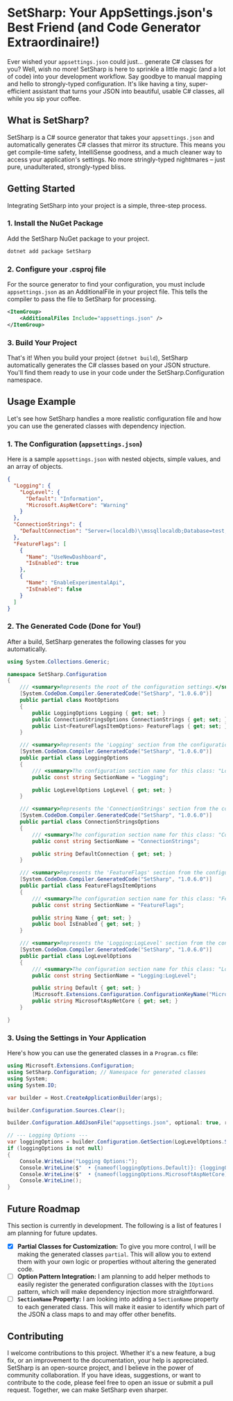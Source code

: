 # SetSharp: Your AppSettings.json's Best Friend (and Code Generator Extraordinaire!)

Ever wished your `appsettings.json` could just... generate C# classes for you? Well, wish no more! SetSharp is here to sprinkle a little magic (and a lot of code) into your development workflow. Say goodbye to manual mapping and hello to strongly-typed configuration. It's like having a tiny, super-efficient assistant that turns your JSON into beautiful, usable C# classes, all while you sip your coffee.

## What is SetSharp?

SetSharp is a C# source generator that takes your `appsettings.json` and automatically generates C# classes that mirror its structure. This means you get compile-time safety, IntelliSense goodness, and a much cleaner way to access your application's settings. No more stringly-typed nightmares – just pure, unadulterated, strongly-typed bliss.

## Getting Started

Integrating SetSharp into your project is a simple, three-step process.

### 1. Install the NuGet Package

Add the SetSharp NuGet package to your project.

```bash
dotnet add package SetSharp
```

### 2. Configure your .csproj file
For the source generator to find your configuration, you must include `appsettings.json` as an AdditionalFile in your project file. This tells the compiler to pass the file to SetSharp for processing.
```xml
<ItemGroup>
    <AdditionalFiles Include="appsettings.json" />
</ItemGroup>
```

### 3. Build Your Project
That's it! When you build your project (`dotnet build`), SetSharp automatically generates the C# classes based on your JSON structure. You'll find them ready to use in your code under the SetSharp.Configuration namespace.

## Usage Example

Let's see how SetSharp handles a more realistic configuration file and how you can use the generated classes with dependency injection.

### 1. The Configuration (`appsettings.json`)

Here is a sample `appsettings.json` with nested objects, simple values, and an array of objects.

```json
{
  "Logging": {
    "LogLevel": {
      "Default": "Information",
      "Microsoft.AspNetCore": "Warning"
    }
  },
  "ConnectionStrings": {
    "DefaultConnection": "Server=(localdb)\\mssqllocaldb;Database=test;Trusted_Connection=True;"
  },
  "FeatureFlags": [
    {
      "Name": "UseNewDashboard",
      "IsEnabled": true
    },
    {
      "Name": "EnableExperimentalApi",
      "IsEnabled": false
    }
  ]
}
```

### 2. The Generated Code (Done for You!)

After a build, SetSharp generates the following classes for you automatically.

```csharp
using System.Collections.Generic;

namespace SetSharp.Configuration
{
    /// <summary>Represents the root of the configuration settings.</summary>
    [System.CodeDom.Compiler.GeneratedCode("SetSharp", "1.0.6.0")]
    public partial class RootOptions
    {
        public LoggingOptions Logging { get; set; }
        public ConnectionStringsOptions ConnectionStrings { get; set; }
        public List<FeatureFlagsItemOptions> FeatureFlags { get; set; }
    }

    /// <summary>Represents the 'Logging' section from the configuration.</summary>
    [System.CodeDom.Compiler.GeneratedCode("SetSharp", "1.0.6.0")]
    public partial class LoggingOptions
    {
        /// <summary>The configuration section name for this class: "Logging"</summary>
        public const string SectionName = "Logging";

        public LogLevelOptions LogLevel { get; set; }
    }

    /// <summary>Represents the 'ConnectionStrings' section from the configuration.</summary>
    [System.CodeDom.Compiler.GeneratedCode("SetSharp", "1.0.6.0")]
    public partial class ConnectionStringsOptions
    {
        /// <summary>The configuration section name for this class: "ConnectionStrings"</summary>
        public const string SectionName = "ConnectionStrings";

        public string DefaultConnection { get; set; }
    }

    /// <summary>Represents the 'FeatureFlags' section from the configuration.</summary>
    [System.CodeDom.Compiler.GeneratedCode("SetSharp", "1.0.6.0")]
    public partial class FeatureFlagsItemOptions
    {
        /// <summary>The configuration section name for this class: "FeatureFlags"</summary>
        public const string SectionName = "FeatureFlags";

        public string Name { get; set; }
        public bool IsEnabled { get; set; }
    }

    /// <summary>Represents the 'Logging:LogLevel' section from the configuration.</summary>
    [System.CodeDom.Compiler.GeneratedCode("SetSharp", "1.0.6.0")]
    public partial class LogLevelOptions
    {
        /// <summary>The configuration section name for this class: "Logging:LogLevel"</summary>
        public const string SectionName = "Logging:LogLevel";

        public string Default { get; set; }
        [Microsoft.Extensions.Configuration.ConfigurationKeyName("Microsoft.AspNetCore")]
        public string MicrosoftAspNetCore { get; set; }
    }

}
```

### 3. Using the Settings in Your Application

Here's how you can use the generated classes in a `Program.cs` file:

```csharp
using Microsoft.Extensions.Configuration;
using SetSharp.Configuration; // Namespace for generated classes
using System;
using System.IO;

var builder = Host.CreateApplicationBuilder(args);

builder.Configuration.Sources.Clear();

builder.Configuration.AddJsonFile("appsettings.json", optional: true, reloadOnChange: true);

// --- Logging Options ---
var loggingOptions = builder.Configuration.GetSection(LogLevelOptions.SectionName).Get<LogLevelOptions>();
if (loggingOptions is not null)
{
    Console.WriteLine("Logging Options:");
    Console.WriteLine($"  • {nameof(loggingOptions.Default)}: {loggingOptions.Default}");
    Console.WriteLine($"  • {nameof(loggingOptions.MicrosoftAspNetCore)}: {loggingOptions.MicrosoftAspNetCore}");
    Console.WriteLine();
}
```

## Future Roadmap

This section is currently in development. The following is a list of features I am planning for future updates.

* [x] **Partial Classes for Customization:** To give you more control, I will be making the generated classes `partial`. This will allow you to extend them with your own logic or properties without altering the generated code.
* [ ] **Option Pattern Integration:** I am planning to add helper methods to easily register the generated configuration classes with the `IOptions` pattern, which will make dependency injection more straightforward.
* [ ] **`SectionName` Property:** I am looking into adding a `SectionName` property to each generated class. This will make it easier to identify which part of the JSON a class maps to and may offer other benefits.

## Contributing

I welcome contributions to this project. Whether it's a new feature, a bug fix, or an improvement to the documentation, your help is appreciated. SetSharp is an open-source project, and I believe in the power of community collaboration. If you have ideas, suggestions, or want to contribute to the code, please feel free to open an issue or submit a pull request. Together, we can make SetSharp even sharper.

